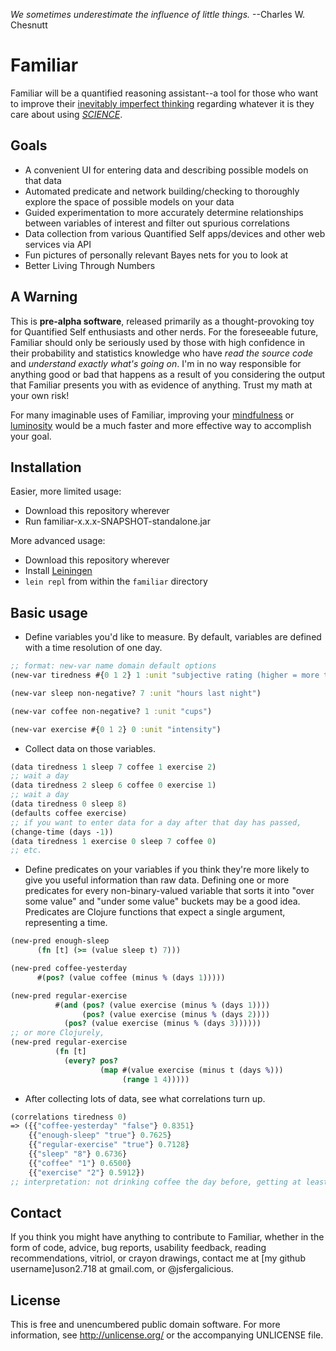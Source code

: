 _We sometimes underestimate the influence of little things._
--Charles W. Chesnutt

Familiar
========
Familiar will be a quantified reasoning assistant--a tool for those who want to improve their [inevitably imperfect thinking](http://en.wikipedia.org/wiki/List_of_cognitive_biases) regarding whatever it is they care about using [_SCIENCE_](http://en.wikipedia.org/wiki/Machine_learning).

Goals
-----
* A convenient UI for entering data and describing possible models on that data
* Automated predicate and network building/checking to thoroughly explore the space of possible models on your data
* Guided experimentation to more accurately determine relationships between variables of interest and filter out spurious correlations
* Data collection from various Quantified Self apps/devices and other web services via API
* Fun pictures of personally relevant Bayes nets for you to look at
* Better Living Through Numbers

A Warning
---------
This is **pre-alpha software**, released primarily as a thought-provoking toy for Quantified Self enthusiasts and other nerds. For the foreseeable future, Familiar should only be seriously used by those with high confidence in their probability and statistics knowledge who have _read the source code_ and _understand exactly what's going on_. I'm in no way responsible for anything good or bad that happens as a result of you considering the output that Familiar presents you with as evidence of anything. Trust my math at your own risk!

For many imaginable uses of Familiar, improving your [mindfulness](http://en.wikipedia.org/wiki/Mindfulness_%28psychology%29) or [luminosity](http://lesswrong.com/lw/1xh/living_luminously/) would be a much faster and more effective way to accomplish your goal.

Installation
------------
Easier, more limited usage:
* Download this repository wherever
* Run familiar-x.x.x-SNAPSHOT-standalone.jar

More advanced usage:
* Download this repository wherever
* Install [Leiningen](https://github.com/technomancy/leiningen)
* `lein repl` from within the `familiar` directory

Basic usage
-----------
* Define variables you'd like to measure. By default, variables are defined with a time resolution of one day.
```clojure
;; format: new-var name domain default options
(new-var tiredness #{0 1 2} 1 :unit "subjective rating (higher = more tired)")

(new-var sleep non-negative? 7 :unit "hours last night")

(new-var coffee non-negative? 1 :unit "cups")

(new-var exercise #{0 1 2} 0 :unit "intensity")
```

* Collect data on those variables.
```clojure
(data tiredness 1 sleep 7 coffee 1 exercise 2)
;; wait a day
(data tiredness 2 sleep 6 coffee 0 exercise 1)
;; wait a day
(data tiredness 0 sleep 8)
(defaults coffee exercise)
;; if you want to enter data for a day after that day has passed,
(change-time (days -1))
(data tiredness 1 exercise 0 sleep 7 coffee 0)
;; etc.
```

* Define predicates on your variables if you think they're more likely to give you useful information than raw data. Defining one or more predicates for every non-binary-valued variable that sorts it into "over some value" and "under some value" buckets may be a good idea. Predicates are Clojure functions that expect a single argument, representing a time.
```clojure
(new-pred enough-sleep
	  (fn [t] (>= (value sleep t) 7)))

(new-pred coffee-yesterday
	  #(pos? (value coffee (minus % (days 1)))))

(new-pred regular-exercise
          #(and (pos? (value exercise (minus % (days 1))))
                (pos? (value exercise (minus % (days 2))))
	        (pos? (value exercise (minus % (days 3))))))
;; or more Clojurely,
(new-pred regular-exercise
          (fn [t]
            (every? pos?
                    (map #(value exercise (minus t (days %)))
                         (range 1 4)))))
```

* After collecting lots of data, see what correlations turn up.
```clojure
(correlations tiredness 0)
=> ({{"coffee-yesterday" "false"} 0.8351}
    {{"enough-sleep" "true"} 0.7625}
    {{"regular-exercise" "true"} 0.7128}
    {{"sleep" "8"} 0.6736}
    {{"coffee" "1"} 0.6500}
    {{"exercise" "2"} 0.5912})
;; interpretation: not drinking coffee the day before, getting at least 7 hours of sleep the night before, and exercising every day for three days prior are the strongest predictors of feeling well-rested on any given day, out of all the variables and predicates that have been defined.
```

Contact
-------
If you think you might have anything to contribute to Familiar, whether in the form of code, advice, bug reports, usability feedback, reading recommendations, vitriol, or crayon drawings, contact me at [my github username]uson2.718 at gmail.com, or @jsfergalicious.

License
-------
This is free and unencumbered public domain software. For more information, see http://unlicense.org/ or the accompanying UNLICENSE file.
